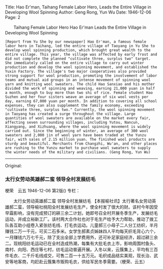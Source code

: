 Title: Hao Er'man, Taihang Female Labor Hero, Leads the Entire Village in Developing Wool Spinning
Author: Geng Rong, Yun Wu
Date: 1946-12-06
Page: 2

　　Taihang Female Labor Hero Hao Er'man
    Leads the Entire Village in Developing Wool Spinning

    [Report from Yu She by our newspaper] Hao Er'man, a famous female labor hero in Taihang, led the entire village of Taoyang in Yu She to develop wool spinning production, which brought great wealth to the entire village. This year, the village was affected by early frost and did not complete the planned "cultivate three, surplus two" target. She immediately called on the entire village to carry out winter production and develop the wool spinning movement, and established the Yuxin Factory. The village's two major cooperatives also provided strong support for wool production, promoting the involvement of labor teams and mutual aid groups in an intense movement of spinning wool yarn and knitting wool sweaters. The child Hao Sanxiao and his mother divided the work of spinning and weaving, earning 21,000 yuan in half a month, enough to buy more than two shi of rice. Female student Hao Suzhen and her four sisters weave an average of six wool vests per day, earning 67,000 yuan per month. In addition to covering all school expenses, they can also supplement the family economy, exceeding "cultivate three, surplus two." Currently, the wool spinning movement in Taoyang has created a surge throughout the village. Large quantities of wool sweaters are available on the market every fair, affecting seven surrounding villages, including Yutou, Nancun, Xiangyang, and Xizhuang, where the wool spinning movement is widely carried out. Since the beginning of winter, an average of 300 wool sweaters and 2,000 jin of wool yarn have been traded at the Yunzu fair, with sales of 2.15 million yuan. The finished wool products are sturdy and beautiful. Merchants from Changzhi, Wu'an, and other places are rushing to the Yunzu market to purchase wool sweaters to supply the winter needs of the military and civilians. (Geng Rong, Yun Wu)



<hr /> 

Original: 


### 太行女劳动英雄郝二蛮  领导全村发展纺毛
梗荣　云五
1946-12-06
第2版()
专栏：

　　太行女劳动英雄郝二蛮
    领导全村发展纺毛
    【本报榆社讯】太行著名女劳动英雄郝二蛮，领导榆社桃阳全村发展纺毛生产，使全村发了很大的财。该村今年因受早霜影响，没有完成预订的耕三余二计划，她即号召全村开展冬季生产，发展纺毛运动，并成立裕新工厂。该村两大合作社也对于毛生产给予大力帮助，推动了拨工队各互助小组卷入紧张纺毛线、打毛衣运动。儿童郝三小母子二人分工纺织，半月赚钱二万一千元，可买二石多米。女学生郝素贞姊妹四人平均每天织毛背心六个，一月赚钱六万七千元，除了支出全部上学费用外，还可补足家庭经济，超过耕三余二。现桃阳纺毛运动已在全村造成热潮，每集有大批毛衣上市，影响周围村鱼头、南村、向阳、西庄等七村，纺毛运动普遍开展。入冬以来，云簇集上，平均有三百件毛衣、二千斤毛线成交，可售二百一十五万元。毛织成品结实美观，现长治、武安等地客商，均赶赴云簇集市贩购毛衣，供给军民冬季需要。（梗荣、云五）
